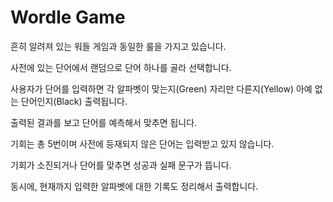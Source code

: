 # Wordle Game

흔히 알려져 있는 워들 게임과 동일한 룰을 가지고 있습니다.

사전에 있는 단어에서 랜덤으로 단어 하나를 골라 선택합니다.

사용자가 단어를 입력하면 각 알파벳이 맞는지(Green) 자리만 다른지(Yellow) 아예 없는 단어인지(Black) 출력됩니다.

출력된 결과를 보고 단어를 예측해서 맞추면 됩니다.

기회는 총 5번이며 사전에 등재되지 않은 단어는 입력받고 있지 않습니다.

기회가 소진되거나 단어를 맞추면 성공과 실패 문구가 뜹니다.

동시에, 현재까지 입력한 알파벳에 대한 기록도 정리해서 출력합니다.
